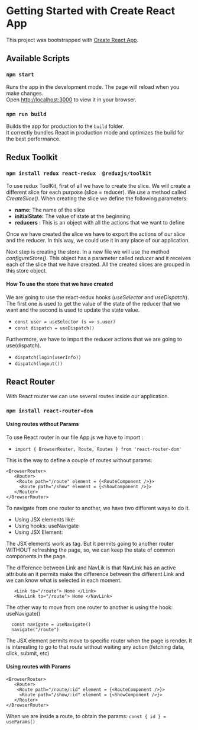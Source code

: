 # Getting Started with Create React App

This project was bootstrapped with [Create React App](https://github.com/facebook/create-react-app).

## Available Scripts

### `npm start`

Runs the app in the development mode. The page will reload when you make changes.\
Open [http://localhost:3000](http://localhost:3000) to view it in your browser.
### `npm run build`

Builds the app for production to the `build` folder.\
It correctly bundles React in production mode and optimizes the build for the best performance.

## Redux Toolkit
### `npm install redux react-redux  @reduxjs/toolkit`


To use  redux ToolKit, first of all we have to create the slice. We will create a different slice for each purpose (slice = reducer). We use a method called _CreateSlice()_. When creating the slice we define the following parameters:


* **name:** The name of the slice
* **initialState:** The value of state at the beginning
* **reducers** : This is an object with all the actions that we want to define

Once we have created the slice we have to export the actions of our  slice and the reducer. In this way, we could use it in any place of our application.

Next step is creating the store. In a new file we will use the method _configureStore()_. This object has a parameter called _reducer_ and it receives each of the slice that we have created. All the created slices are grouped in this store object.

#### How To use the store that we have created
We are going to use the react-redux hooks (_useSelector_ and _useDispatch_). The first one is used to get the value of the state of the reducer that we want and the second is used to update the state value.

* `const user = useSelector (s => s.user)`
* `const dispatch = useDispatch()`

Furthermore, we have  to import the reducer actions that we are going to use(dispatch).

* `dispatch(login(userInfo))`
* `dispatch(logout())`

## React Router

With React router we can use several routes inside our application.

### `npm install react-router-dom`

#### Using routes without Params

To use React router in our file App.js  we have to import :

* `import { BrowserRouter, Route, Routes } from 'react-router-dom'`

This is the way to define a couple of routes without params:

 ```
 <BrowserRouter>
    <Router>
     <Route path="/route" element = {<RouteComponent />}>
      <Route path="/show" element = {<ShowComponent />}>
    </Router>
 </BrowserRouter>

 ```
To navigate from one router to another, we have two different ways to do it.
* Using JSX elements like: <Link> <NavLink>
* Using hooks: useNavigate
* Using JSX Element: <Navigate>

The JSX elements work as <a> tag. But it permits going to another router WITHOUT refreshing the page, so, we can keep the state of common components in the page.

The difference between Link and NavLik is that NavLink has an active attribute an it permits make the difference between the different Link and we can know what is selected in each moment.

 ```
    <Link to="/route"> Home </Link>
    <NavLink to="/route"> Home </NavLink>
 ```

 The other way to move from one router to another is using the hook: useNavigate()

 ```
   const navigate = useNavigate()
   navigate("/route")
 ```

The JSX element <Navigate to="/route"> permits move to specific router when the page is render. It is interesting to go to that route without waiting any action (fetching data, click, submit, etc)
#### Using routes with Params

 ```
 <BrowserRouter>
    <Router>
     <Route path="/route/:id" element = {<RouteComponent />}>
      <Route path="/show/:id" element = {<ShowComponent />}>
    </Router>
 </BrowserRouter>
```

When we are inside a route, to obtain the params:
```const { id } = useParams()```